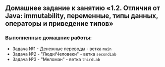 ## Домашнее задание к занятию «1.2. Отличия от Java: immutability, переменные, типы данных, операторы и приведение типов»
### Выполненные домашние работы:
- Задача №1 - Денежные переводы - ветка `main`
- Задача №2 - "Люди/Человеки" - ветка `secondLab`
- Задача №3 - "Меломан" - ветка `thirdLab`

